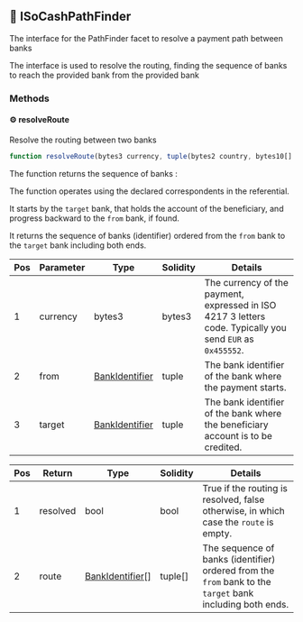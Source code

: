## 📜 ISoCashPathFinder

The interface for the PathFinder facet to resolve a payment path between banks

The interface is used to resolve the routing, finding the sequence of banks to reach the provided bank from the provided bank

### Methods

#### ⚙️ __resolveRoute__
Resolve the routing between two banks

```js
function resolveRoute(bytes3 currency, tuple(bytes2 country, bytes10[] codes) from, tuple(bytes2 country, bytes10[] codes) target) view returns (bool resolved, tuple(bytes2 country, bytes10[] codes)[] route)
```
The function returns the sequence of banks : 

The function operates using the declared correspondents in the referential.  

It starts by the `target` bank, that holds the account of the beneficiary, and progress backward to the `from` bank, if found. 

It returns the sequence of banks (identifier) ordered from the `from` bank to the `target` bank including both ends.

| Pos | Parameter | Type | Solidity | Details |
| --- | --- | --- | --- | --- |
|1 | currency | bytes3 | bytes3 | The currency of the payment, expressed in ISO 4217 3 letters code. Typically you send `EUR` as `0x455552`. |
|2 | from | [BankIdentifier](./api-t-BankIdentifier.md) | tuple | The bank identifier of the bank where the payment starts. |
|3 | target | [BankIdentifier](./api-t-BankIdentifier.md) | tuple | The bank identifier of the bank where the beneficiary account is to be credited. |


| Pos | Return | Type | Solidity | Details |
| --- | --- | --- | --- | --- |
|1 | resolved | bool | bool | True if the routing is resolved, false otherwise, in which case the `route` is empty. |
|2 | route | [BankIdentifier[]](./api-t-BankIdentifier.md) | tuple[] | The sequence of banks (identifier) ordered from the `from` bank to the `target` bank including both ends. |


